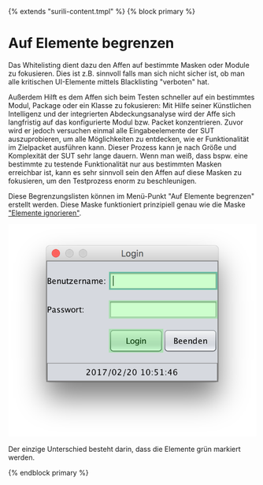 {% extends "surili-content.tmpl" %}
{% block primary %}

Auf Elemente begrenzen
======================

Das Whitelisting dient dazu den Affen auf bestimmte Masken oder Module zu fokusieren.
Dies ist z.B. sinnvoll falls man sich nicht sicher ist, ob man alle kritischen UI-Elemente mittels Blacklisting "verboten" hat.

Außerdem Hilft es dem Affen sich beim Testen schneller auf ein bestimmtes Modul, Package oder ein Klasse zu fokusieren:
Mit Hilfe seiner Künstlichen Intelligenz und der integrierten Abdeckungsanalyse wird der Affe sich langfristig auf das konfigurierte Modul bzw. Packet konzentrieren.
Zuvor wird er jedoch versuchen einmal alle Eingabeelemente der SUT auszuprobieren, um alle Möglichkeiten zu entdecken, wie er Funktionalität im Zielpacket ausführen kann.
Dieser Prozess kann je nach Größe und Komplexität der SUT sehr lange dauern.
Wenn man weiß, dass bspw. eine bestimmte zu testende Funktionalität nur aus bestimmten Masken erreichbar ist, 
kann es sehr sinnvoll sein den Affen auf diese Masken zu fokusieren, um den Testprozess enorm zu beschleunigen.

Diese Begrenzungslisten können im Menü-Punkt "Auf Elemente begrenzen" erstellt werden.
Diese Maske funktioniert prinzipiell genau wie die Maske ["Elemente ignorieren"](../replay/ui-elemente-ignorieren.md).

![SUT mit markiertem Knopf](whitelisting-1.png)

Der einzige Unterschied besteht darin, dass die Elemente grün markiert werden.

{% endblock primary %}